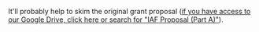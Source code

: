 It'll probably help to skim the original grant proposal ([if you have access to our Google Drive, click here or search for "IAF Proposal (Part A)"](https://drive.google.com/file/d/1zZFXhNsIuYnrcsd0ZSJ3wmuf4Jyv1aVw/view?usp=sharing)).
